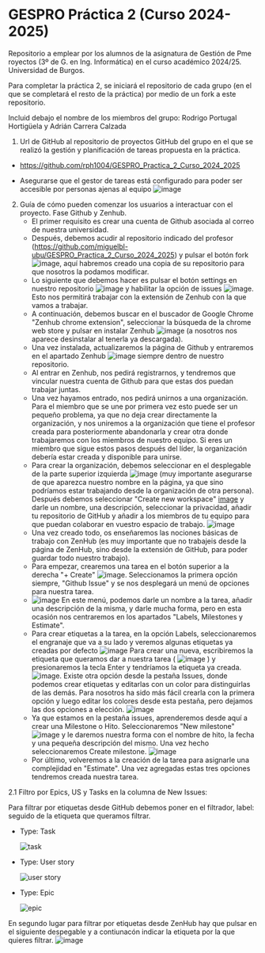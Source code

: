 # GESPRO Práctica 2 (Curso 2024-2025)
Repositorio a emplear por los alumnos de la asignatura de Gestión de Pme royectos (3º de G. en Ing. Informática) en el curso académico 2024/25. Universidad de Burgos.

Para completar la práctica 2, se iniciará el repositorio de cada grupo (en el que se completará el resto de la práctica) por medio de un fork a este repositorio.

Incluid debajo el nombre de los miembros del grupo:
Rodrigo Portugal Hortigüela y Adrián Carrera Calzada

1. Url de GitHub al repositorio de proyectos GitHub del grupo en el que se realizó la gestión y planificación de tareas propuesta en la práctica.
- https://github.com/rph1004/GESPRO_Practica_2_Curso_2024_2025

- Asegurarse que el gestor de tareas está configurado para poder ser accesible por personas ajenas al equipo
  ![image](https://github.com/user-attachments/assets/133b2bae-9788-4e9d-85d9-f38ededa3788)

2. Guía de cómo pueden comenzar los usuarios a interactuar con el proyecto. Fase Github y Zenhub.
     - El primer requisito es crear una cuenta de Github asociada al correo de nuestra universidad.
     - Después, debemos acudir al repositorio indicado del profesor (https://github.com/miguelbl-ubu/GESPRO_Practica_2_Curso_2024_2025) y pulsar el botón fork ![image](https://github.com/user-attachments/assets/91742394-ce71-4dd5-8890-be116edb3967), aquí habremos creado una copia de su repositorio para que nosotros la podamos modificar.
     - Lo siguiente que debemos hacer es pulsar el botón settings en nuestro repositorio ![image](https://github.com/user-attachments/assets/f8d78a65-2c81-41e4-b594-f6916693e58c) y habilitar la opción de issues ![image](https://github.com/user-attachments/assets/6b53f4a4-8eaa-4e0f-be27-3ce9fa5f5139). Esto nos permitirá trabajar con la extensión de Zenhub con la que vamos a trabajar.
     - A continuación, debemos buscar en el buscador de Google Chrome "Zenhub chrome extension", seleccionar la búsqueda de la chrome web store y pulsar en instalar Zenhub ![image](https://github.com/user-attachments/assets/89f02179-4e7e-423e-8fe1-2394881464bb) (a nosotros nos aparece desinstalar al tenerla ya descargada).
     - Una vez instalada, actualizaremos la página de Github y entraremos en el apartado Zenhub ![image](https://github.com/user-attachments/assets/867f822f-cd71-4afb-9246-9602b6861a50) siempre dentro de nuestro repositorio.
     - Al entrar en Zenhub, nos pedirá registrarnos, y tendremos que vincular nuestra cuenta de Github para que estas dos puedan trabajar juntas.
     - Una vez hayamos entrado, nos pedirá unirnos a una organización. Para el miembro que se une por primera vez esto puede ser un pequeño problema, ya que no deja crear directamente la organización, y nos uniremos a la organización que tiene el profesor creada para posteriormente abandonarla y crear otra donde trabajaremos con los miembros de nuestro equipo. Si eres un miembro que sigue estos pasos después del líder, la organización debería estar creada y disponible para unirse.
     - Para crear la organización, debemos seleccionar en el desplegable de la parte superior izquierda ![image](https://github.com/user-attachments/assets/6658187f-ba6e-4d97-b307-b19e9050b1f0) (muy importante asegurarse de que aparezca nuestro nombre en la página, ya que sino podríamos estar trabajando desde la organización de otra persona).
    Después debemos seleccionar "Create new workspace"  [image](https://github.com/user-attachments/assets/5391a7f5-f101-43ec-adf9-b9323ecc2b57) y darle un nombre, una descripción, seleccionar la privacidad, añadir tu repositorio de GitHub y añadir a los miembros de tu equipo para que puedan colaborar en vuestro espacio de trabajo. ![image](https://github.com/user-attachments/assets/0e0f51e1-ce27-4676-be53-881637f353c4)
      - Una vez creado todo, os enseñaremos las nociones básicas de trabajo con ZenHub (es muy importante que no trabajeis desde la página de ZenHub, sino desde la extensión de GitHub, para poder guardar todo nuestro trabajo).
      - Para empezar, crearemos una tarea en el botón superior a la derecha "+ Create" ![image](https://github.com/user-attachments/assets/f72a3b79-9a42-4f33-933f-6bf96805b934). Seleccionamos la primera opción siempre, "Github Issue" y se nos desplegará un menú de opciones para nuestra tarea.
      - ![image](https://github.com/user-attachments/assets/96f88104-1d5b-4a84-8a81-f0f006375ba5) En este menú, podemos darle un nombre a la tarea, añadir una descripción de la misma, y darle mucha forma, pero en esta ocasión nos centraremos en los apartados "Labels, Milestones y Estimate".
      - Para crear etiquetas a la tarea, en la opción Labels, seleccionaremos el engranaje que va a su lado y veremos algunas etiquetas ya creadas por defecto ![image](https://github.com/user-attachments/assets/a2173bb8-13c2-4a09-992b-849261bbcbd4) Para crear una nueva, escribiremos la etiqueta que queramos dar a nuestra tarea ( ![image](https://github.com/user-attachments/assets/9deb6c33-449e-4dfe-8d77-4d1e65680e06) ) y presionaremos la tecla Enter y tendríamos la etiqueta ya creada. ![image](https://github.com/user-attachments/assets/ffabe404-757f-422a-a510-d49db5711154). Existe otra opción desde la pestaña Issues, donde podemos crear etiquetas y editarlas con un color para distinguirlas de las demás. Para nosotros ha sido más fácil crearla con la primera opción y luego editar los colores desde esta pestaña, pero dejamos las dos opciones a elección. ![image](https://github.com/user-attachments/assets/aba7a472-ce9e-4e94-9dc4-41c5beaff566)
      - Ya que estamos en la pestaña issues, aprenderemos desde aquí a crear una Milestone o Hito. Seleccionaremos "New milestone" ![image](https://github.com/user-attachments/assets/9f2aaac3-35e7-47f2-84d7-263bf1be93e5) y le daremos nuestra forma con el nombre de hito, la fecha y una pequeña descripción del mismo. Una vez hecho seleccionaremos Create milestone. ![image](https://github.com/user-attachments/assets/7f4fe6ad-29b3-4622-b346-5eaa0321a359)
      - Por último, volveremos a la creación de la tarea para asignarle una complejidad en "Estimate". Una vez agregadas estas tres opciones tendremos creada nuestra tarea.

2.1 Filtro por Epics, US y Tasks en la columna de New Issues:

Para filtrar por etiquetas desde GitHub debemos poner en el filtrador, label: seguido de la etiqueta que queramos filtrar.

- Type: Task

  ![task](https://github.com/user-attachments/assets/3ac78aa6-a61a-4ff8-87d9-26d24f37f5b0)

- Type: User story

  ![user story](https://github.com/user-attachments/assets/8b3cbfa3-d8f3-4743-975c-a4b06ca8e303)

- Type: Epic

  ![epic](https://github.com/user-attachments/assets/b5417f45-667c-4377-bb36-1d566917f407)

En segundo lugar para filtrar por etiquetas desde ZenHub hay que pulsar en el siguiente despegable y a contiunacón indicar la etiqueta por la que quieres filtrar.
 ![image](https://github.com/user-attachments/assets/d6d35935-9cf7-4faf-9951-316628059855)
 










 


